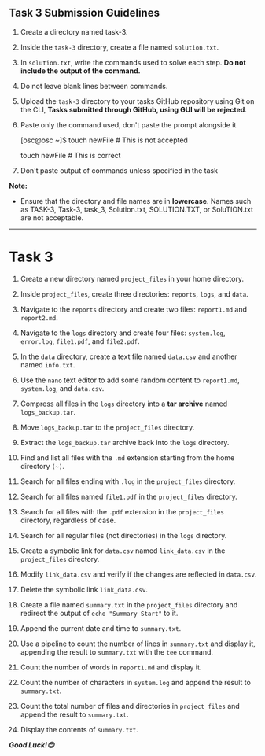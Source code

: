 ## Task 3 Submission Guidelines

1. Create a directory named task-3.

2. Inside the `task-3` directory, create a file named `solution.txt`.

3. In `solution.txt`, write the commands used to solve each step. **Do not include the output of the command.**

4. Do not leave blank lines between commands.

5. Upload the `task-3` directory to your tasks GitHub repository using Git on the CLI, **Tasks submitted through GitHub, using GUI will be rejected**.

6. Paste only the command used, don't paste the prompt alongside it

    
    [osc@osc ~]$ touch newFile # This is not accepted

    touch newFile # This is correct
    

7. Don't paste output of commands unless specified in the task

**Note:** 

- Ensure that the directory and file names are in **lowercase**. Names such as TASK-3, Task-3, task_3, Solution.txt, SOLUTION.TXT, or SoluTION.txt are not acceptable.

---


# Task 3

1. Create a new directory named `project_files` in your home directory.

2. Inside `project_files`, create three directories: `reports`, `logs`, and `data`.

3. Navigate to the `reports` directory and create two files: `report1.md` and `report2.md`.

4. Navigate to the `logs` directory and create four files: `system.log`, `error.log`, `file1.pdf`, and `file2.pdf`.

5. In the `data` directory, create a text file named `data.csv` and another named `info.txt`.

6. Use the `nano` text editor to add some random content to `report1.md`, `system.log`, and `data.csv`.

7. Compress all files in the `logs` directory into a **tar archive** named `logs_backup.tar`.

8. Move `logs_backup.tar` to the `project_files` directory.

9. Extract the `logs_backup.tar` archive back into the `logs` directory.

10. Find and list all files with the `.md` extension starting from the home directory `(~)`.

11. Search for all files ending with `.log` in the `project_files` directory.

12. Search for all files named `file1.pdf` in the `project_files` directory.

13. Search for all files with the `.pdf` extension in the `project_files` directory, regardless of case.

14. Search for all regular files (not directories) in the `logs` directory.

15. Create a symbolic link for `data.csv` named `link_data.csv` in the `project_files` directory.

16. Modify `link_data.csv` and verify if the changes are reflected in `data.csv`.

17. Delete the symbolic link `link_data.csv`.

18. Create a file named `summary.txt` in the `project_files` directory and redirect the output of `echo "Summary Start"` to it.

19. Append the current date and time to `summary.txt`.

20. Use a pipeline to count the number of lines in `summary.txt` and display it, appending the result to `summary.txt` with the `tee` command.

21. Count the number of words in `report1.md` and display it.

22. Count the number of characters in `system.log` and append the result to `summary.txt`.

23. Count the total number of files and directories in `project_files` and append the result to `summary.txt`.

24. Display the contents of `summary.txt`.

***Good Luck!😊***
